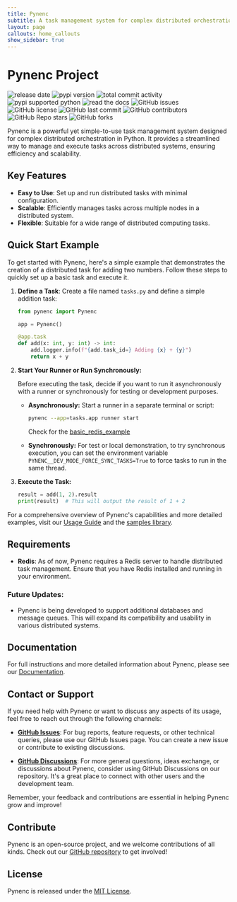 ```yaml
---
title: Pynenc
subtitle: A task management system for complex distributed orchestration
layout: page
callouts: home_callouts
show_sidebar: true
---
```


# Pynenc Project
![release date](https://img.shields.io/github/release-date-pre/pynenc/pynenc)
![pypi version](https://img.shields.io/pypi/v/pynenc)
![total commit activity](https://img.shields.io/github/commit-activity/t/pynenc/pynenc)
![pypi supported python](https://img.shields.io/pypi/pyversions/pynenc.svg)
![read the docs](https://img.shields.io/readthedocs/pynenc)
![GitHub issues](https://img.shields.io/github/issues/pynenc/pynenc)
![GitHub license](https://img.shields.io/github/license/pynenc/pynenc)
![GitHub last commit](https://img.shields.io/github/last-commit/pynenc/pynenc)
![GitHub contributors](https://img.shields.io/github/contributors/pynenc/pynenc)
![GitHub Repo stars](https://img.shields.io/github/stars/pynenc/pynenc)
![GitHub forks](https://img.shields.io/github/forks/pynenc/pynenc)

Pynenc is a powerful yet simple-to-use task management system designed for complex distributed orchestration in Python. It provides a streamlined way to manage and execute tasks across distributed systems, ensuring efficiency and scalability.

## Key Features
- **Easy to Use**: Set up and run distributed tasks with minimal configuration.
- **Scalable**: Efficiently manages tasks across multiple nodes in a distributed system.
- **Flexible**: Suitable for a wide range of distributed computing tasks.

## Quick Start Example

To get started with Pynenc, here's a simple example that demonstrates the creation of a distributed task for adding two numbers. Follow these steps to quickly set up a basic task and execute it.

1. **Define a Task**: Create a file named `tasks.py` and define a simple addition task:

   ```python
   from pynenc import Pynenc

   app = Pynenc()

   @app.task
   def add(x: int, y: int) -> int:
       add.logger.info(f"{add.task_id=} Adding {x} + {y}")
       return x + y
   ```

2. **Start Your Runner or Run Synchronously:**

   Before executing the task, decide if you want to run it asynchronously with a runner or synchronously for testing or development purposes.

   - **Asynchronously:**
     Start a runner in a separate terminal or script:
     ```bash
     pynenc --app=tasks.app runner start
     ```
     Check for the [basic_redis_example](https://github.com/pynenc/samples/tree/main/basic_redis_example)

   - **Synchronously:**
     For test or local demonstration, to try synchronous execution, you can set the environment variable `PYNENC__DEV_MODE_FORCE_SYNC_TASKS=True` to force tasks to run in the same thread.

3. **Execute the Task:**

   ```python
   result = add(1, 2).result
   print(result)  # This will output the result of 1 + 2
   ```

For a comprehensive overview of Pynenc's capabilities and more detailed examples, visit our [Usage Guide](https://docs.pynenc.org/en/latest/usage_guide/index.html) and the [samples library](https://github.com/pynenc/samples).

## Requirements

- **Redis**: As of now, Pynenc requires a Redis server to handle distributed task management. Ensure that you have Redis installed and running in your environment.

### Future Updates:
- Pynenc is being developed to support additional databases and message queues. This will expand its compatibility and usability in various distributed systems.

## Documentation

For full instructions and more detailed information about Pynenc, please see our [Documentation](https://docs.pynenc.org).

## Contact or Support

If you need help with Pynenc or want to discuss any aspects of its usage, feel free to reach out through the following channels:

- **[GitHub Issues](https://github.com/pynenc/pynenc/issues)**: For bug reports, feature requests, or other technical queries, please use our GitHub Issues page. You can create a new issue or contribute to existing discussions.

- **[GitHub Discussions](https://github.com/pynenc/pynenc/discussions)**: For more general questions, ideas exchange, or discussions about Pynenc, consider using GitHub Discussions on our repository. It's a great place to connect with other users and the development team.

Remember, your feedback and contributions are essential in helping Pynenc grow and improve!

## Contribute

Pynenc is an open-source project, and we welcome contributions of all kinds. Check out our [GitHub repository](https://github.com/pynenc/pynenc) to get involved!

## License

Pynenc is released under the [MIT License](https://github.com/pynenc/pynenc/blob/main/LICENSE).


